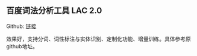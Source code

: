 ## 百度词法分析工具 LAC 2.0

Github: [链接](https://github.com/baidu/lac)

效果好，支持分词、词性标注与实体识别、定制化功能、增量训练。具体参考原github地址。